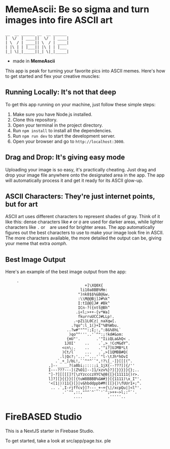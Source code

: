 # MemeAscii: Be so sigma and turn images into fire ASCII art
```
__  __ ______ __  __ ______
|  \/  | ____||  \/  | ____|
| \  / | ____|| \  / | ____|
| |\ | | |___|| |\ | | |___
|_| \|_|_____||_| \|_|_____|
```
- made in **MemeAscii**


This app is peak for turning your favorite pics into ASCII memes. Here's how to get started and flex your creative muscles:

## Running Locally: It's not that deep

To get this app running on your machine, just follow these simple steps:

1. Make sure you have Node.js installed.
2. Clone this repository.
3. Open your terminal in the project directory.
4. Run `npm install` to install all the dependencies.
5. Run `npm run dev` to start the development server.
6. Open your browser and go to `http://localhost:3000`.

## Drag and Drop: It's giving easy mode

Uploading your image is so easy, it's practically cheating. Just drag and drop your image file anywhere onto the designated area in the app. The app will automatically process it and get it ready for its ASCII glow-up.

## ASCII Characters: They're just internet points, but for art

ASCII art uses different characters to represent shades of gray. Think of it like this: dense characters like `#` or `@` are used for darker areas, while lighter characters like `.` or ` ` are used for brighter areas. The app automatically figures out the best characters to use to make your image look fire in ASCII. The more characters available, the more detailed the output can be, giving your meme that extra *oomph*.


## Best Image Output
Here's an example of the best image output from the app:
```
     .                                       
                                   +]\XQ0X{                                     
                                 li10a8BB%Mm:                                   
                                ")nk8$$%&B@&w.                                  
                                :\\M@@Bj]J#%k^                                  
                                I:tI@@]J#_#Bk^                                  
                                ICn-?({ntt@Bh^                                  
                               .i<l;>++-{v*Wa]                                  
                                fkurruUCCJ#LLp!.                                
                              .~pZi1L0Cz|_naXqw[.                               
                             .?qo^:l_1(}+I"%B%Wbu.                              
                           ..?w#""^":;I;:,":8&%8hL`                             
                            )qo^^'''..'`^":;!kd#&om:                            
                           {mU"'.       .'"IiiQLa&hQ< .                         
                          1JOI'    ..    .`,>_!CcM&dY^.                         
                         <cn\;.    ..    .'"i?]UJMB*Lt                          
                         )Ct/l`    ...   .`,>[1QMBB#Q(                          
                        .l|Qc?;'...''...'`"l-\tJh*hOvI                          
                      .`_+_]/bL!,``^"^``",!?\[_-]}[[[(^.                        
                   ,]--_____?(a8bi;::::;i_1jX{--???]]{/''                       
                   I---???---](Z%O1]--]1/xzv%}?][}}}}}{};..                     
                   "]-?][[[[]?[\zYzccczXYC%@8{[}{11111{)r>.                     
                   l]?][}{{}}[[{tuW8BBBB%&W#}}[{1111)\x_I"'.                    
                   '<[1|))11{}[}|v&hbddppb#M([[}{)\fUUr1+;^.                    
                    .. .`,I-rjffcv}]?---_+~+{\|/xcpQu|]<l"'.                    
                         .'`^",::,"^^`^```'`^;>++~>l;:^`'.                      
                              ....           .'''''..                           
```                                                
# FireBASED Studio

This is a NextJS starter in Firebase Studio.

To get started, take a look at src/app/page.tsx.
ple
